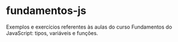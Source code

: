 # fundamentos-js
Exemplos e exercícios referentes às aulas do curso Fundamentos do JavaScript: tipos, variáveis e funções.
